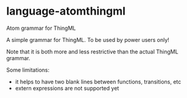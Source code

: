 # language-atomthingml
Atom grammar for ThingML


A simple grammar for ThingML. To be used by power users only!

Note that it is both more and less restrictive than the actual ThingML grammar.

Some limitations:

- it helps to have two blank lines between functions, transitions, etc
- extern expressions are not supported yet
